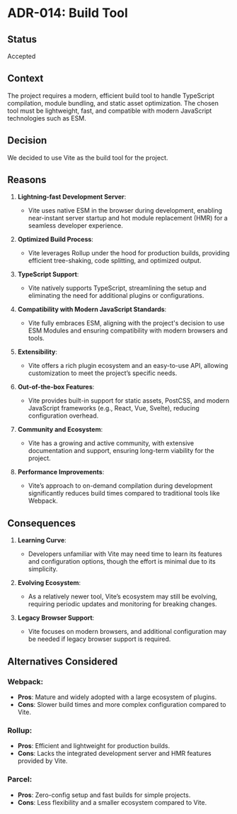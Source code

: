 # ADR-014: Build Tool

## Status

Accepted

## Context

The project requires a modern, efficient build tool to handle TypeScript
compilation, module bundling, and static asset optimization. The chosen tool
must be lightweight, fast, and compatible with modern JavaScript technologies
such as ESM.

## Decision

We decided to use Vite as the build tool for the project.

## Reasons

1. **Lightning-fast Development Server**:

   - Vite uses native ESM in the browser during development, enabling
     near-instant server startup and hot module replacement (HMR) for a seamless
     developer experience.

2. **Optimized Build Process**:

   - Vite leverages Rollup under the hood for production builds, providing
     efficient tree-shaking, code splitting, and optimized output.

3. **TypeScript Support**:

   - Vite natively supports TypeScript, streamlining the setup and eliminating
     the need for additional plugins or configurations.

4. **Compatibility with Modern JavaScript Standards**:

   - Vite fully embraces ESM, aligning with the project's decision to use ESM
     Modules and ensuring compatibility with modern browsers and tools.

5. **Extensibility**:

   - Vite offers a rich plugin ecosystem and an easy-to-use API, allowing
     customization to meet the project’s specific needs.

6. **Out-of-the-box Features**:

   - Vite provides built-in support for static assets, PostCSS, and modern
     JavaScript frameworks (e.g., React, Vue, Svelte), reducing configuration
     overhead.

7. **Community and Ecosystem**:

   - Vite has a growing and active community, with extensive documentation and
     support, ensuring long-term viability for the project.

8. **Performance Improvements**:

   - Vite’s approach to on-demand compilation during development significantly
     reduces build times compared to traditional tools like Webpack.

## Consequences

1. **Learning Curve**:

   - Developers unfamiliar with Vite may need time to learn its features and
     configuration options, though the effort is minimal due to its simplicity.

2. **Evolving Ecosystem**:

   - As a relatively newer tool, Vite’s ecosystem may still be evolving,
     requiring periodic updates and monitoring for breaking changes.

3. **Legacy Browser Support**:

   - Vite focuses on modern browsers, and additional configuration may be needed
     if legacy browser support is required.

## Alternatives Considered

### Webpack:

- **Pros**: Mature and widely adopted with a large ecosystem of plugins.
- **Cons**: Slower build times and more complex configuration compared to
  Vite.

### Rollup:

- **Pros**: Efficient and lightweight for production builds.
- **Cons**: Lacks the integrated development server and HMR features provided
  by Vite.

### Parcel:

- **Pros**: Zero-config setup and fast builds for simple projects.
- **Cons**: Less flexibility and a smaller ecosystem compared to Vite.
